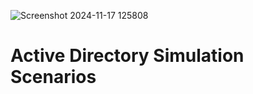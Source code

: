 
![Screenshot 2024-11-17 125808](https://github.com/user-attachments/assets/d6243ef9-85c2-41b3-9ed6-08a93f2ed0c6)
# Active Directory Simulation Scenarios

